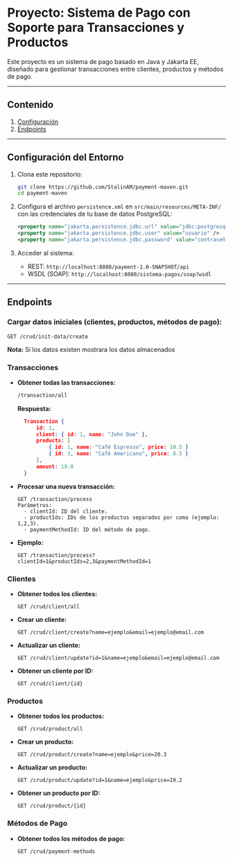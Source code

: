 # Proyecto: Sistema de Pago con Soporte para Transacciones y Productos

Este proyecto es un sistema de pago basado en Java y Jakarta EE, diseñado para gestionar transacciones entre clientes, productos y métodos de pago.

---

## **Contenido**

1. [Configuración](#1-configuración-del-entorno)
2. [Endpoints](#endpoints)

---

## **Configuración del Entorno**

1. Clona este repositorio:

   ```bash
   git clone https://github.com/StalinAM/payment-maven.git
   cd payment-maven
   ```

2. Configura el archivo `persistence.xml` en `src/main/resources/META-INF/` con las credenciales de tu base de datos PostgreSQL:

   ```xml
   <property name="jakarta.persistence.jdbc.url" value="jdbc:postgresql://localhost:5432/paymentdb" />
   <property name="jakarta.persistence.jdbc.user" value="usuario" />
   <property name="jakarta.persistence.jdbc.password" value="contraseña" />
   ```

3. Acceder al sistema:
   - REST: `http://localhost:8080/payment-1.0-SNAPSHOT/api`
   - WSDL (SOAP): `http://localhost:8080/sistema-pagos/soap?wsdl`

---

## **Endpoints**

### **Cargar datos iniciales (clientes, productos, métodos de pago):**

```http
GET /crud/init-data/create
```

**Nota:** Si los datos existen mostrara los datos almacenados

### **Transacciones**

- **Obtener todas las transacciones:**

  ```html
  /transaction/all
  ```

  **Respuesta:**

  ```json
    Transaction {
        id: 1,
        client: { id: 1, name: "John Doe" },
        products: [
            { id: 1, name: "Café Espresso", price: 10.5 }
            { id: 3, name: "Café Americano", price: 8.5 }
        ],
        amount: 19.0
    }
  ```

- **Procesar una nueva transacción:**

  ```http
  GET /transaction/process
  Parámetros:
    - clientId: ID del cliente.
    - productIds: IDs de los productos separados por coma (ejemplo: 1,2,3).
    - paymentMethodId: ID del método de pago.
  ```

- **Ejemplo:**
  ```http
  GET /transaction/process?clientId=1&productIds=2,3&paymentMethodId=1
  ```

### **Clientes**

- **Obtener todos los clientes:**

  ```http
  GET /crud/client/all
  ```

- **Crear un cliente:**

  ```http
  GET /crud/client/create?name=ejemplo&email=ejemplo@email.com
  ```

- **Actualizar un cliente:**

  ```http
  GET /crud/client/update?id=1&name=ejemplo&email=ejemplo@email.com
  ```

- **Obtener un cliente por ID:**
  ```http
  GET /crud/client/{id}
  ```

### **Productos**

- **Obtener todos los productos:**

  ```http
  GET /crud/product/all
  ```

- **Crear un producto:**

  ```http
  GET /crud/product/create?name=ejemplo&price=20.3
  ```

- **Actualizar un producto:**

  ```http
  GET /crud/product/update?id=1&name=ejemplo&price=19.2
  ```

- **Obtener un producto por ID:**
  ```http
  GET /crud/product/{id}
  ```

### **Métodos de Pago**

- **Obtener todos los métodos de pago:**
  ```http
  GET /crud/payment-methods
  ```
